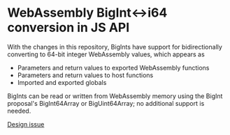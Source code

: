 # WebAssembly BigInt<->i64 conversion in JS API

With the changes in this repository, BigInts have support for bidirectionally converting
to 64-bit integer WebAssembly values, which appears as
- Parameters and return values to exported WebAssembly functions
- Parameters and return values to host functions
- Imported and exported globals

BigInts can be read or written from WebAssembly memory using the
BigInt proposal's BigInt64Array or BigUint64Array; no additional
support is needed.
    
[Design issue](https://github.com/WebAssembly/design/issues/1186)
